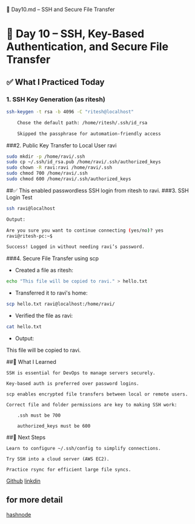 📘 Day10.md – SSH and Secure File Transfer

# 🔐 Day 10 – SSH, Key-Based Authentication, and Secure File Transfer

## ✅ What I Practiced Today

### 1. SSH Key Generation (as ritesh)

```bash
ssh-keygen -t rsa -b 4096 -C "ritesh@localhost"

    Chose the default path: /home/ritesh/.ssh/id_rsa

    Skipped the passphrase for automation-friendly access
```
###2. Public Key Transfer to Local User ravi
```bash
sudo mkdir -p /home/ravi/.ssh
sudo cp ~/.ssh/id_rsa.pub /home/ravi/.ssh/authorized_keys
sudo chown -R ravi:ravi /home/ravi/.ssh
sudo chmod 700 /home/ravi/.ssh
sudo chmod 600 /home/ravi/.ssh/authorized_keys
```
##✅ This enabled passwordless SSH login from ritesh to ravi.
###3. SSH Login Test
```bash
ssh ravi@localhost

Output:

Are you sure you want to continue connecting (yes/no)? yes
ravi@ritesh-pc:~$

Success! Logged in without needing ravi’s password.
```
###4. Secure File Transfer using scp

- Created a file as ritesh:
```bash
echo "This file will be copied to ravi." > hello.txt
```
- Transferred it to ravi's home:
```bash
scp hello.txt ravi@localhost:/home/ravi/
```
- Verified the file as ravi:
```bash
cat hello.txt
```
- Output:

This file will be copied to ravi.

##🧠 What I Learned

    SSH is essential for DevOps to manage servers securely.

    Key-based auth is preferred over password logins.

    scp enables encrypted file transfers between local or remote users.

    Correct file and folder permissions are key to making SSH work:

        .ssh must be 700

        authorized_keys must be 600

##📘 Next Steps

    Learn to configure ~/.ssh/config to simplify connections.

    Try SSH into a cloud server (AWS EC2).

    Practice rsync for efficient large file syncs.

 [Github](https://github.com/ritesh355/Devops-journal)
 [linkdin](https://www.linkedin.com/in/ritesh-singh-092b84340)
## for more detail
 [hashnode](https://ritesh-devops.hashnode.dev/)

